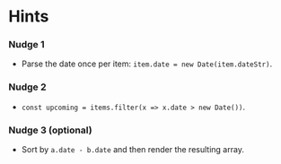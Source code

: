 # Hints

### Nudge 1

- Parse the date once per item: `item.date = new Date(item.dateStr)`.

### Nudge 2

- `const upcoming = items.filter(x => x.date > new Date())`.

### Nudge 3 (optional)

- Sort by `a.date - b.date` and then render the resulting array.
